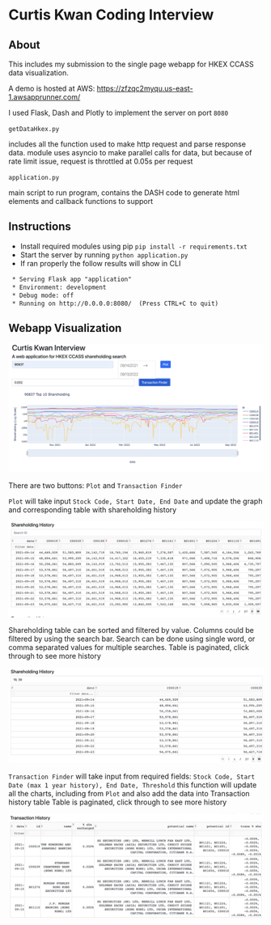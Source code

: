 # Curtis Kwan Coding Interview

## About

This includes my submission to the single page webapp for HKEX CCASS data visualization.

A demo is hosted at AWS: https://zfzqc2myqu.us-east-1.awsapprunner.com/


I used Flask, Dash and Plotly to implement the server on port `8080`

`getDataHkex.py` 

includes all the function used to make http request and parse response data.
module uses asyncio to make parallel calls for data, but because of rate limit issue, 
request is throttled at 0.05s per request

`application.py`

main script to run program, contains the DASH code to generate html elements and callback functions to support

## Instructions

- Install required modules using pip `pip install -r requirements.txt`
- Start the server by running `python application.py`
- If ran properly the follow results will show in CLI
```commandline
 * Serving Flask app "application"
 * Environment: development
 * Debug mode: off
 * Running on http://0.0.0.0:8080/  (Press CTRL+C to quit)
```
## Webapp Visualization
![Alt text](asset/trend_plot.png?raw=true "Front Page")

There are two buttons: `Plot` and `Transaction Finder`

`Plot` will take input `Stock Code, Start Date, End Date`
and update the graph and corresponding table with shareholding history

![Alt text](asset/trend_table.png?raw=true "Front Page")

Shareholding table can be sorted and filtered by value. Columns could be filtered by using the search bar. 
Search can be done using single word, or comma separated values for multiple searches.
Table is paginated, click through to see more history

![Alt text](asset/trend_table_filter.png?raw=true "Front Page")

`Transaction Finder` will take input from required fields:
`Stock Code, Start Date (max 1 year history), End Date, Threshold`
this function will update all the charts, including from `Plot` and also add the data into Transaction history table
Table is paginated, click through to see more history

![Alt text](asset/trans_table.png?raw=true "Front Page")




